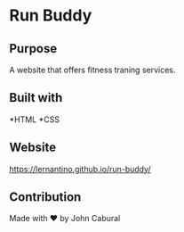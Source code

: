 # Run Buddy

## Purpose
A website that offers fitness traning services.

## Built with
*HTML
*CSS

## Website
https://lernantino.github.io/run-buddy/

## Contribution
Made with ❤️ by John Cabural

